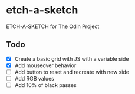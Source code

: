 # etch-a-sketch
ETCH-A-SKETCH for The Odin Project


## Todo

- [x] Create a basic grid with JS with a variable side
- [x] Add mouseover behavior
- [ ] Add button to reset and recreate with new side
- [ ] Add RGB values
- [ ] Add 10% of black passes